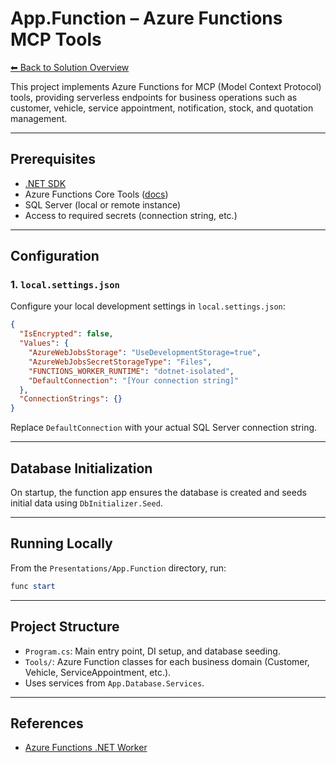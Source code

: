 # App.Function – Azure Functions MCP Tools

[⬅ Back to Solution Overview](../../readme.md)

This project implements Azure Functions for MCP (Model Context Protocol) tools, providing serverless endpoints for business operations such as customer, vehicle, service appointment, notification, stock, and quotation management.

---

## Prerequisites

- [.NET SDK](https://dotnet.microsoft.com/download)
- Azure Functions Core Tools ([docs](https://learn.microsoft.com/en-us/azure/azure-functions/functions-run-local))
- SQL Server (local or remote instance)
- Access to required secrets (connection string, etc.)

---

## Configuration

### 1. `local.settings.json`

Configure your local development settings in `local.settings.json`:

```json
{
  "IsEncrypted": false,
  "Values": {
    "AzureWebJobsStorage": "UseDevelopmentStorage=true",
    "AzureWebJobsSecretStorageType": "Files",
    "FUNCTIONS_WORKER_RUNTIME": "dotnet-isolated",
    "DefaultConnection": "[Your connection string]"
  },
  "ConnectionStrings": {}
}
```

Replace `DefaultConnection` with your actual SQL Server connection string.

---

## Database Initialization

On startup, the function app ensures the database is created and seeds initial data using `DbInitializer.Seed`.

---

## Running Locally

From the `Presentations/App.Function` directory, run:

```powershell
func start
```

---

## Project Structure

- `Program.cs`: Main entry point, DI setup, and database seeding.
- `Tools/`: Azure Function classes for each business domain (Customer, Vehicle, ServiceAppointment, etc.).
- Uses services from `App.Database.Services`.

---

## References

- [Azure Functions .NET Worker](https://learn.microsoft.com/en-us/azure/azure-functions/dotnet-isolated-process-guide)